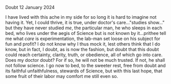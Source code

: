 Doubt
12 January 2024

I have lived with this ache in my side
for so long it is hard to imagine
not having it. Yet, I could thrive, it is true,
under doctor's care..."studies show..."
but they have never studied *me*,
the particular man, he who sleeps in each bed,
who lives under the aegis of Science
but is not known by it...prithee tell me
what *care* is experimentation, the lab-man
set loose on his subject for fun and profit?
I do not know why I thus mock it,
lest others think that I do know,
but in fact, I doubt, as is now the fashion,
but doubt that this doubt could reach certainty,
clarity, truth, or obedience, all of which go 
into care. Does my doctor doubt? For if so,
he will not be much trusted. If not,
he shall not follow science.
I go now to bed, to the sweeter rest,
free from doubt and its faithful unfaithfulness,
stewards of Science, but with this last hope,
that some fruit of their labor may comfort me still
even so.
